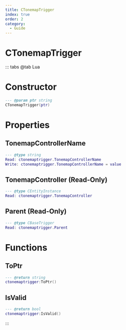 ```yaml
---
title: CTonemapTrigger
index: true
order: 2
category:
  - Guide
---
```


# CTonemapTrigger

::: tabs
@tab Lua
# Constructor
```lua
--- @param ptr string
CTonemapTrigger(ptr)
```
# Properties
## TonemapControllerName 
```lua
--- @type string
Read: ctonemaptrigger.TonemapControllerName
Write: ctonemaptrigger.TonemapControllerName = value
```
## TonemapController (Read-Only)
```lua
--- @type CEntityInstance
Read: ctonemaptrigger.TonemapController
```
## Parent (Read-Only)
```lua
--- @type CBaseTrigger
Read: ctonemaptrigger.Parent
```
# Functions
## ToPtr
```lua
--- @return string
ctonemaptrigger:ToPtr()
```
## IsValid
```lua
--- @return bool
ctonemaptrigger:IsValid()
```

:::
